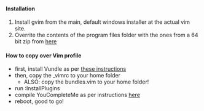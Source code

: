 #### Installation
1) Install gvim from the main, default windows installer at the actual vim site.
2) Overrite the contents of the program files folder with the ones from a 64 bit zip from [here](
https://bitbucket.org/Alexander-Shukaev/vim-for-windows )

#### How to copy over Vim profile

- first, install Vundle as per [these instructions](https://github.com/VundleVim/Vundle.vim/wiki/Vundle-for-Windows)
- then, copy the _vimrc to your home folder
    - ALSO: copy the bundles.vim to your home folder!
- run :InstallPlugins
- compile YouCompleteMe as per instructions [here](https://github.com/Valloric/YouCompleteMe#mac-os-x-super-quick-installation) 
- reboot, good to go!
